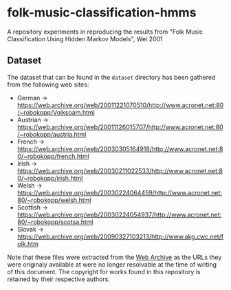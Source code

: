 # folk-music-classification-hmms

A repository experiments in reproducing the results from "Folk Music
Classification Using Hidden Markov Models", Wei 2001

## Dataset

The dataset that can be found in the `dataset` directory has been gathered from
the following web sites:

- German -> https://web.archive.org/web/20011221070510/http://www.acronet.net:80/~robokopp/Volksoam.html
- Austrian -> https://web.archive.org/web/20011126015707/http://www.acronet.net:80/~robokopp/austria.html
- French -> https://web.archive.org/web/20030305164918/http://www.acronet.net:80/~robokopp/french.html
- Irish -> https://web.archive.org/web/20030211022533/http://www.acronet.net:80/~robokopp/irish.html
- Welsh -> https://web.archive.org/web/20030224064459/http://www.acronet.net:80/~robokopp/welsh.html
- Scottish -> https://web.archive.org/web/20030224054937/http://www.acronet.net:80/~robokopp/scotsa.html
- Slovak -> https://web.archive.org/web/20090327103213/http://www.akg.cwc.net/folk.htm

Note that these files were extracted from the [Web
Archive](https://web.archive.org) as the URLs they were originaly available at
were no longer resolvable at the time of writing of this document. The
copyright for works found in this repository is retained by their respective
authors.

